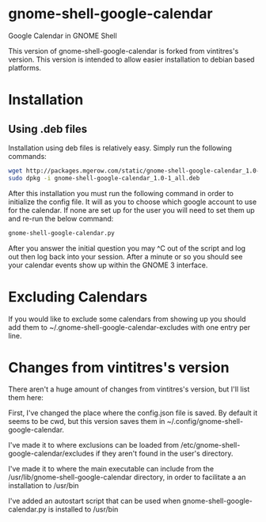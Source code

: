 gnome-shell-google-calendar
===========================

Google Calendar in GNOME Shell

This version of gnome-shell-google-calendar is forked from vintitres's version.  This version is intended to allow easier installation to debian based platforms.

Installation
=========

## Using .deb files
Installation using deb files is relatively easy.  Simply run the following commands:
```bash
wget http://packages.mgerow.com/static/gnome-shell-google-calendar_1.0-1_all.deb
sudo dpkg -i gnome-shell-google-calendar_1.0-1_all.deb
```
After this installation you must run the following command in order to initialize the config file.  It will as you to choose which google account to use for the calendar.  If none are set up for the user you will need to set them up and re-run the below command:
```bash
gnome-shell-google-calendar.py
```
After you answer the initial question you may ^C out of the script and log out then log back into your session.  After a minute or so you should see your calendar events show up within the GNOME 3 interface.


Excluding Calendars
==============
If you would like to exclude some calendars from showing up you should add them to ~/.gnome-shell-google-calendar-excludes with one entry per line.

Changes from vintitres's version
========================

There aren't a huge amount of changes from vintitres's version, but I'll list them here:

First, I've changed the place where the config.json file is saved.  By default it seems to be cwd, but this version saves them in ~/.config/gnome-shell-google-calendar.

I've made it to where exclusions can be loaded from /etc/gnome-shell-google-calendar/excludes if they aren't found in the user's directory.

I've made it to where the main executable can include from the /usr/lib/gnome-shell-google-calendar directory, in order to facilitate a an installation to /usr/bin

I've added an autostart script that can be used when gnome-shell-google-calendar.py is installed to /usr/bin
